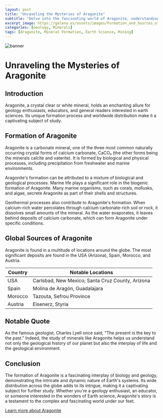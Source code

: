 ```yaml
---
layout: post
title: "Unraveling the Mysteries of Aragonite"
subtitle: "Delve into the fascinating world of Aragonite, understanding its unique formation process and global sources."
excerpt_image: https://galena.es/assets/images/Formation_and_Sources_of_Aragonite.png
categories: [Geology, Minerals]
tags: [Aragonite, Mineral Formation, Earth Science, Mining]
---
```


![banner](https://galena.es/assets/images/Formation_and_Sources_of_Aragonite.png "Illustration depicting the formation of aragonite, showcasing its crystal structure and natural environments where it is commonly found, such as marine settings and mineral deposits, aimed at geology enthusiasts and educators.")

# Unraveling the Mysteries of Aragonite

## Introduction

Aragonite, a crystal clear or white mineral, holds an enchanting allure for geology enthusiasts, educators, and general readers interested in earth sciences. Its unique formation process and worldwide distribution make it a captivating subject of study. 

## Formation of Aragonite

Aragonite is a carbonate mineral, one of the three most common naturally occurring crystal forms of calcium carbonate, CaCO₃ (the other forms being the minerals calcite and vaterite). It is formed by biological and physical processes, including precipitation from freshwater and marine environments.

Aragonite's formation can be attributed to a mixture of biological and geological processes. Marine life plays a significant role in the biogenic formation of Aragonite. Many marine organisms, such as corals, mollusks, and algae, secrete Aragonite as part of their shells and structures. 

Geothermal processes also contribute to Aragonite's formation. When calcium-rich water percolates through calcium carbonate-rich soil or rock, it dissolves small amounts of the mineral. As the water evaporates, it leaves behind deposits of calcium carbonate, which can form Aragonite under specific conditions.

## Global Sources of Aragonite

Aragonite is found in a multitude of locations around the globe. The most significant deposits are found in the USA (Arizona), Spain, Morocco, and Austria. 

| Country | Notable Locations |
|---------|------------------|
| USA     | Carlsbad, New Mexico; Santa Cruz County, Arizona |
| Spain   | Molina de Aragón, Guadalajara |
| Morocco | Tazouta, Sefrou Province |
| Austria | Eisenerz, Styria |

## Notable Quote

As the famous geologist, Charles Lyell once said, "The present is the key to the past." Indeed, the study of minerals like Aragonite helps us understand not only the geological history of our planet but also the interplay of life and the geological environment.

## Conclusion

The formation of Aragonite is a fascinating interplay of biology and geology, demonstrating the intricate and dynamic nature of Earth's systems. Its wide distribution across the globe adds to its intrigue, making it a captivating subject for further study. Whether you're a geology enthusiast, an educator, or someone interested in the wonders of Earth science, Aragonite's story is a testament to the complex and fascinating world under our feet.

[Learn more about Aragonite](https://www.minerals.net/mineral/aragonite.aspx)